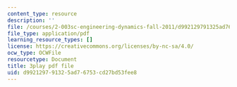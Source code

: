 ```yaml
---
content_type: resource
description: ''
file: /courses/2-003sc-engineering-dynamics-fall-2011/d992129791325ad76753cd27bd53fee8_ZNVvYg1FOPk.pdf
file_type: application/pdf
learning_resource_types: []
license: https://creativecommons.org/licenses/by-nc-sa/4.0/
ocw_type: OCWFile
resourcetype: Document
title: 3play pdf file
uid: d9921297-9132-5ad7-6753-cd27bd53fee8
---
```


